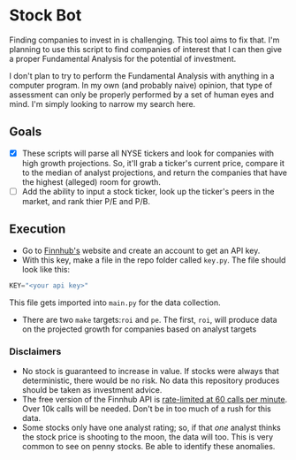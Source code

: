 
# Stock Bot
Finding companies to invest in is challenging. This tool aims to fix that. I'm planning to use this script to find companies of interest that I can then give a proper Fundamental Analysis for the potential of investment.

I don't plan to try to perform the Fundamental Analysis with anything in a computer program. In my own (and probably naive) opinion, that type of assessment can only be properly performed by a set of human eyes and mind. I'm simply looking to narrow my search here.

## Goals
- [X] These scripts will parse all NYSE tickers and look for companies with high growth projections. So, it'll grab a ticker's current price, compare it to the median of analyst projections, and return the companies that have the highest (alleged) room for growth. 
- [ ] Add the ability to input a stock ticker, look up the ticker's peers in the
  market, and rank thier P/E and P/B.

## Execution
* Go to [Finnhub's](https://finnhub.io/) website and create an account to get an API key.
* With this key, make a file in the repo folder called `key.py`. The file should look like this:
```python
KEY="<your api key>"
```
This file gets imported into `main.py` for the data collection.
* There are two `make` targets:`roi` and `pe`. The first, `roi`, will produce data on the projected growth for companies based on analyst targets

### Disclaimers
 * No stock is guaranteed to increase in value. If stocks were always that deterministic, there would be no risk. No data this repository produces should be taken as investment advice.
 * The free version of the Finnhub API is [rate-limited at 60 calls per minute](https://finnhub.io/pricing). Over 10k calls will be needed. Don't be
 in too much of a rush for this data.
 * Some stocks only have one analyst rating; so, if that _one_ analyst thinks the stock price is shooting to the moon, the data will too. This is very common 
 to see on penny stocks. Be able to identify these anomalies. 
